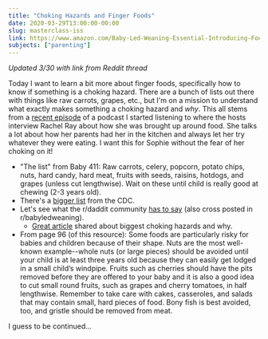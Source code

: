 ```yaml
---
title: "Choking Hazards and Finger Foods"
date: 2020-03-29T13:00:00-00:00
slug: masterclass-iss
link: https://www.amazon.com/Baby-Led-Weaning-Essential-Introducing-Foods/dp/161519021X
subjects: ["parenting"]
---
```


_Updated 3/30 with link from Reddit thread_

Today I want to learn a bit more about finger foods, specifically how to know if something is a choking hazard. There are a bunch of lists out there with things like raw carrots, grapes, etc., but I'm on a mission to understand what exactly makes something a choking hazard and _why_. This all stems from a [recent episode](https://castro.fm/episode/O9HX9F) of a podcast I started listening to where the hosts interview Rachel Ray about how she was brought up around food. She talks a lot about how her parents had her in the kitchen and always let her try whatever they were eating. I want this for Sophie without the fear of her choking on it!

* "The list" from Baby 411: Raw carrots, celery, popcorn, potato chips, nuts, hard candy, hard meat, fruits with seeds, raisins, hotdogs, and grapes (unless cut lengthwise). Wait on these until child is really good at chewing (2-3 years old).
* There's a [bigger list](https://www.cdc.gov/nutrition/infantandtoddlernutrition/foods-and-drinks/choking-hazards.html) from the CDC.
* Let's see what the r/daddit community [has to say](https://www.reddit.com/r/daddit/comments/fr9x44/finger_foods_and_choking/) (also cross posted in r/babyledweaning).
    * [Great article](https://www.lucieslist.com/postpartum-week-30-real-choking-hazards/) shared about biggest choking hazards and why.
* From page 96 (of this resource): Some foods are particularly risky for babies and children because of their shape. Nuts are the most well-known example--whole nuts (or large pieces) should be avoided until your child is at least three years old because they can easily get lodged in a small child’s windpipe. Fruits such as cherries should have the pits removed before they are offered to your baby and it is also a good idea to cut small round fruits, such as grapes and cherry tomatoes, in half lengthwise. Remember to take care with cakes, casseroles, and salads that may contain small, hard pieces of food. Bony fish is best avoided, too, and gristle should be removed from meat.

I guess to be continued...